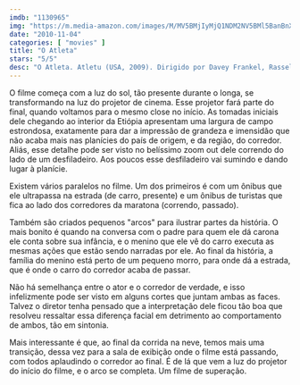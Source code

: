 ```yaml
---
imdb: "1130965"
img: "https://m.media-amazon.com/images/M/MV5BMjIyMjQ1NDM2NV5BMl5BanBnXkFtZTcwOTQyMTc5Nw@@._V1_SY150_CR2,0,101,150_.jpg"
date: "2010-11-04"
categories: [ "movies" ]
title: "O Atleta"
stars: "5/5"
desc: "O Atleta. Atletu (USA, 2009). Dirigido por Davey Frankel, Rasselas Lakew. Escrito por Rasselas Lakew, Davey Frankel, Mikael Awake. Com Rasselas Lakew, Dag Malmberg, Ruta Gedmintas, Abba Waka Dessalegn, Johnny Ashenafi, Woyneshet Belachew, Abebe Bikila, Arne Boysen, Yeneneh Ezra."
---
```

O filme começa com a luz do sol, tão presente durante o longa, se transformando na luz do projetor de cinema. Esse projetor fará parte do final, quando voltamos para o mesmo close no início. As tomadas iniciais dele chegando ao interior da Etiópia apresentam uma largura de campo estrondosa, exatamente para dar a impressão de grandeza e imensidão que não acaba mais nas planícies do país de origem, e da região, do corredor. Aliás, esse detalhe pode ser visto no belíssimo zoom out dele correndo do lado de um desfiladeiro. Aos poucos esse desfiladeiro vai sumindo e dando lugar à planície.

Existem vários paralelos no filme. Um dos primeiros é com um ônibus que ele ultrapassa na estrada (de carro, presente) e um ônibus de turistas que fica ao lado dos corredores da maratona (correndo, passado).

Também são criados pequenos "arcos" para ilustrar partes da história. O mais bonito é quando na conversa com o padre para quem ele dá carona ele conta sobre sua infância, e o menino que ele vê do carro executa as mesmas ações que estão sendo narradas por ele. Ao final da história, a família do menino está perto de um pequeno morro, para onde dá a estrada, que é onde o carro do corredor acaba de passar.

Não há semelhança entre o ator e o corredor de verdade, e isso infelizmente pode ser visto em alguns cortes que juntam ambas as faces. Talvez o diretor tenha pensado que a interpretação dele ficou tão boa que resolveu ressaltar essa diferença facial em detrimento ao comportamento de ambos, tão em sintonia.

Mais interessante é que, ao final da corrida na neve, temos mais uma transição, dessa vez para a sala de exibição onde o filme está passando, com todos aplaudindo o corredor ao final. É de lá que vem a luz do projetor do início do filme, e o arco se completa. Um filme de superação.
